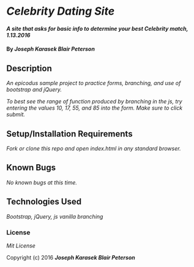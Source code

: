 # _Celebrity Dating Site_

#### _A site that asks for basic info to determine your best Celebrity match, 1.13.2016_

#### By _**Joseph Karasek Blair Peterson**_

## Description

_An epicodus sample project to practice forms, branching, and use of bootstrap and jQuery._

_To best see the range of function produced by branching in the js, try entering the values 10, 17, 55, and 85 into the form. Make sure to click submit._

## Setup/Installation Requirements

_Fork or clone this repo and open index.html in any standard browser._

## Known Bugs

_No known bugs at this time._


## Technologies Used

_Bootstrap, jQuery, js vanilla branching_

### License

*Mit License*

Copyright (c) 2016 **_Joseph Karasek Blair Peterson_**
